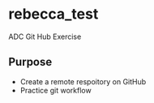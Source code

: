 # rebecca_test
ADC Git Hub Exercise

## Purpose
  - Create a remote respoitory on GitHub
  - Practice git workflow
